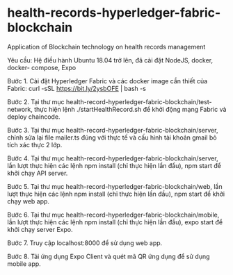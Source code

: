 # health-records-hyperledger-fabric-blockchain
Application of Blockchain technology on health records management

Yêu cầu: Hệ điều hành Ubuntu 18.04 trở lên, đã cài đặt NodeJS, docker, docker-
compose, Expo


Bước 1. Cài đặt Hyperledger Fabric và các docker image cần thiết của Fabric:
curl -sSL https://bit.ly/2ysbOFE | bash -s

Bước 2. Tại thư mục health-record-hyperledger-fabric-blockchain/test-
network, thực hiện lệnh ./startHealthRecord.sh để khởi động mạng
Fabric và deploy chaincode.

Bước 3. Tại thư mục health-record-hyperledger-fabric-blockchain/server, chỉnh sửa lại file mailer.ts đúng với
thực tế và cấu hình tài khoản gmail bỏ tích xác thực 2 lớp.

Bước 4. Tại thư mục health-record-hyperledger-fabric-blockchain/server, lần
lượt thực hiện các lệnh npm install (chỉ thực hiện lần đầu), npm start để
khởi chạy API server.

Bước 5. Tại thư mục health-record-hyperledger-fabric-blockchain/web, lần
lượt thực hiện các lệnh npm install (chỉ thực hiện lần đầu), npm start để
khởi chạy web app.

Bước 6. Tại thư mục health-record-hyperledger-fabric-blockchain/mobile, lần
lượt thực hiện các lệnh npm install (chỉ thực hiện lần đầu), expo start để
khởi chạy server Expo.

Bước 7. Truy cập localhost:8000 để sử dụng web app.

Bước 8. Tải ứng dụng Expo Client và quét mã QR ứng dụng để sử dụng mobile app.
